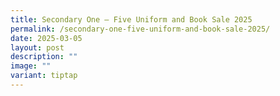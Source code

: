 ```yaml
---
title: Secondary One – Five Uniform and Book Sale 2025
permalink: /secondary-one-five-uniform-and-book-sale-2025/
date: 2025-03-05
layout: post
description: ""
image: ""
variant: tiptap
---
```

